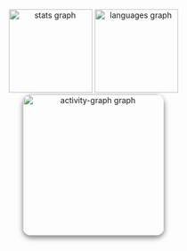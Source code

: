 <h2 align="left"></h2>

###

<div align="center">
  <img src="https://github-readme-stats.vercel.app/api?username=SumitM0432&hide_title=true&hide_rank=true&show_icons=true&include_all_commits=true&count_private=true&disable_animations=false&theme=tokyonight&locale=en&hide_border=true" height="150" alt="stats graph"  />
  <img src="https://github-readme-stats.vercel.app/api/top-langs?username=SumitM0432&locale=en&hide_title=true&layout=compact&card_width=320&langs_count=5&theme=tokyonight&hide_border=true" height="150" alt="languages graph"  />
  <!-- <img src="https://github-readme-activity-graph.vercel.app/graph?username=SumitM0432&theme=material-palenight&area=true&hide_border=true&hide_title=true" height="255" alt="activity-graph graph"  /> -->
<div style="border-radius: 15px; overflow: hidden; box-shadow: 0px 4px 10px rgba(0, 0, 0, 0.5); width: fit-content; display: inline-block;">
  <img 
    src="https://github-readme-activity-graph.vercel.app/graph?username=SumitM0432&theme=material-palenight&area=true&hide_border=true&hide_title=true" 
    height="254" 
    alt="activity-graph graph" 
  />
</div>
</div>

###
<!--
<br clear="both">

<img align="left" height="210" src="https://i.imgflip.com/65efzo.gif"  />

###

<img src="https://raw.githubusercontent.com/SumitM0432/SumitM0432/output/snake.svg" alt="Snake animation" />
-->

###
